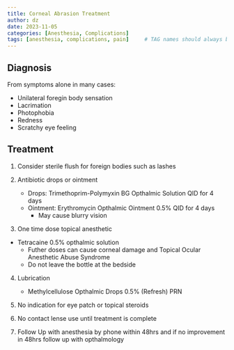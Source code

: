 ```yaml
---
title: Corneal Abrasion Treatment
author: dz  
date: 2023-11-05
categories: [Anesthesia, Complications]
tags: [anesthesia, complications, pain]     # TAG names should always be lowercase
---
```


## Diagnosis

From symptoms alone in many cases:

- Unilateral foregin body sensation
- Lacrimation
- Photophobia
- Redness
- Scratchy eye feeling

## Treatment

1. Consider sterile flush for foreign bodies such as lashes
2. Antibiotic drops or ointment
   - Drops: Trimethoprim-Polymyxin BG Opthalmic Solution QID for 4 days
   - Ointment: Erythromycin Opthalmic Ointment 0.5% QID for 4 days
     - May cause blurry vision

3. One time dose topical anesthetic

- Tetracaine 0.5% opthalmic solution
  - Futher doses can cause corneal damage and Topical Ocular Anesthetic Abuse Syndrome
  - Do not leave the bottle at the bedside

4. Lubrication
   - Methylcellulose Opthalmic Drops 0.5% (Refresh) PRN

5. No indication for eye patch or topical steroids
6. No contact lense use until treatment is complete
7. Follow Up with anesthesia by phone within 48hrs and if no improvement in 48hrs follow up with opthalmology